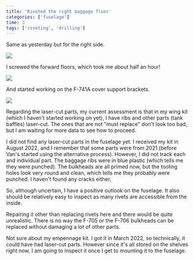 ```yaml
---
title: 'Riveted the right baggage floor'
categories: ['fuselage']
time: 3
tags: ['riveting', 'drilling']
---
```


Same as yesterday but for the right side.

<!-- more -->

![](0-riveted-the-right-floor.jpeg)

I screwed the forward floors, which took me about half an hour!

![](1-screwed-the-floors.jpeg)

And started working on the F-741A cover support brackets.

![](2-tunnel-cover-bracket.jpeg)

Regarding the laser-cut parts, my current assessment is that in my wing kit (which I haven't started working on yet), I have ribs and other parts (tank baffles) laser-cut. The ones that are not "must replace" don't look too bad, but I am waiting for more data to see how to proceed.

I did not find any laser-cut parts in the fuselage yet. I received my kit in August 2022, and I remember that some parts were from 2021 (before Van's started using the alternative process). However, I did not track each and individual part. The baggage ribs were in blue plastic (which tells me they were punched). The bulkheads are all primed now, but the tooling holes look very round and clean, which tells me they probably were punched. I haven't found any cracks either.

So, although uncertain, I have a positive outlook on the fuselage. It also should be relatively easy to inspect as many rivets are accessible from the inside.

Repairing it other than replacing rivets here and there would be quite unrealistic. There is no way the F-705 or the F-706 bulkheads can be replaced without damaging a lot of other parts.

Not sure about my empennage kit. I got it in March 2022, so technically, it could have had laser-cut parts. However since it's all stored on the shelves right now, I am going to inspect it once I get to mounting it to the fuselage.
